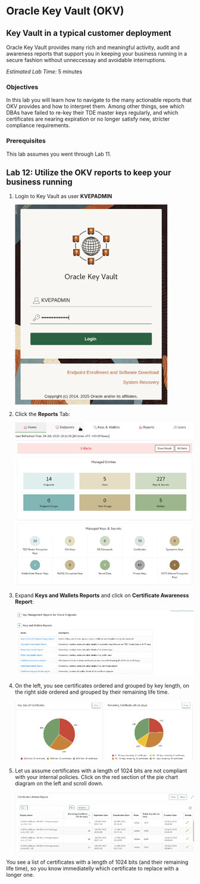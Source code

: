# Oracle Key Vault (OKV)

## Key Vault in a typical customer deployment
Oracle Key Vault provides many rich and meaningful activity, audit and awareness reports that support you in keeping your business running in a secure fashion without unneccessay and avoidable interruptions.

*Estimated Lab Time:* 5 minutes

### Objectives
In this lab you will learn how to navigate to the many actionable reports that OKV provides and how to interpret them. Among other things, see which DBAs have failed to re-key their TDE master keys regularly, and which certificates are nearing expiration or no longer satisfy new, stricter compliance requirements.

### Prerequisites
This lab assumes you went through Lab 11. 

## Lab 12: Utilize the OKV reports to keep your business running

1.  Login to Key Vault as user **KVEPADMIN**

     ![Key Vault](./images/image-2025-7-24_12-13-38.png "Login to Key Vault as an endpoint administrator.")

2. Click the **Reports** Tab:

    ![Key Vault](./images/image-2025-7-24_12-11-54.png "Click the Reports Tab.")

2. Expand **Keys and Wallets Reports** and click on **Certificate Awareness Report**:

    ![Key Vault](./images/image-2025-09-02_16-38-44.png "Expand Keys and Wallets Reports and click on Certificate Awareness Report:")

3. On the left, you see certificates ordered and grouped by key length, on the right side ordered and grouped by their remaining life time.

    ![Key Vault](./images/image-2025-09-02_16-38-09.png "Certficates are listed and grouped by their length and remaining life time:")

4. Let us assume certificates with a length of 1024 bits are not compliant with your internal policies. Click on the red section of the pie chart diagram on the left and scroll down.

    ![Key Vault](./images/image-2025-09-02_16-40-35.png "Click the Endpoints Tab.")

You see a list of certificates with a length of 1024 bits (and their remaining life time), so you know immediatelly which certificate to replace with a longer one.